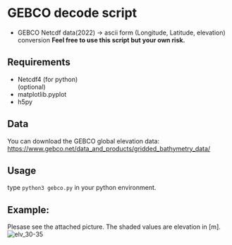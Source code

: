 # GEBCO decode script
- GEBCO Netcdf data(2022) -> ascii form (Longitude, Latitude, elevation) conversion
**Feel free to use this script but your own risk.**

## Requirements
- Netcdf4 (for python)  
(optional)
- matplotlib.pyplot
- h5py

## Data 
You can download the GEBCO global elevation data: 
https://www.gebco.net/data_and_products/gridded_bathymetry_data/

## Usage
type ```python3 gebco.py``` in your python environment.

## Example: 
Plesase see the attached picture. The shaded values are elevation in [m].
![elv_30-35](https://user-images.githubusercontent.com/84554010/188616191-ead6f215-200e-4287-9a9d-8921b9134681.png)
